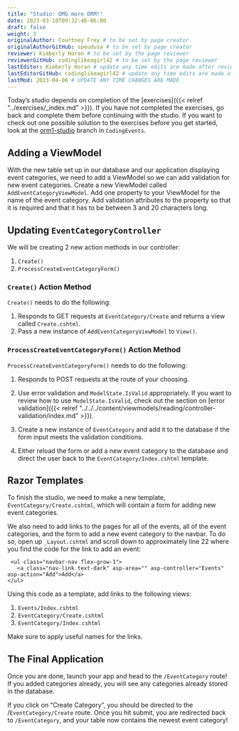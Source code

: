 ```yaml
---
title: "Studio: OMG more ORM!"
date: 2023-03-10T09:32:46-06:00
draft: false
weight: 3
originalAuthor: Courtney Frey # to be set by page creator
originalAuthorGitHub: speudusa # to be set by page creator
reviewer: Kimberly Horan # to be set by the page reviewer
reviewerGitHub: codinglikeagirl42 # to be set by the page reviewer
lastEditor: Kimberly Horan # update any time edits are made after review
lastEditorGitHub: codinglikeagirl42 # update any time edits are made after review
lastMod: 2023-04-06 # UPDATE ANY TIME CHANGES ARE MADE
---
```


Today’s studio depends on completion of the [exercises]({{< relref "../exercises/_index.md" >}}). If you have not completed the exercises, go back and complete them before continuing with the studio. If you want to check out one possible solution to the exercises before you get started, look at the [orm1-studio](https://github.com/LaunchCodeEducation/CodingEvents/tree/orm1-studio) branch in `CodingEvents`.

## Adding a ViewModel

With the new table set up in our database and our application displaying event categories, we need to add a ViewModel so we can add validation for new event categories. Create a new ViewModel called `AddEventCategoryViewModel`. Add one property to your ViewModel for the name of the event category. Add validation attributes to the property so that it is required and that it has to be between 3 and 20 characters long.

## Updating `EventCategoryController`

We will be creating 2 new action methods in our controller:

1. `Create()`
1. `ProcessCreateEventCategoryForm()`

### `Create()` Action Method

`Create()` needs to do the following:

1. Responds to GET requests at `EventCategory/Create` and returns a view called `Create.cshtml`.
1. Pass a new instance of `AddEventCategoryViewModel` to `View()`.


### `ProcessCreateEventCategoryForm()` Action Method

`ProcessCreateEventCategoryForm()` needs to do the following:

1. Responds to POST requests at the route of your choosing.

1. Use error validation and `ModelState.IsValid` appropriately. If you want to review how to use `ModelState.IsValid`, check out the section on [error validation]({{< relref "../../../content/viewmodels/reading/controller-validation/index.md" >}}).

1. Create a new instance of `EventCategory` and add it to the database if the form input meets the validation conditions.

1. Either reload the form or add a new event category to the database and direct the user back to the `EventCategory/Index.cshtml` template.

## Razor Templates

To finish the studio, we need to make a new template, `EventCategory/Create.cshtml`, which will contain a form for adding new event categories.

We also need to add links to the pages for all of the events, all of the event categories, and the form to add a new event category to the navbar. To do so, open up `_Layout.cshtml` and scroll down to approximately line 22 where you find the code for the link to add an event:

```html{linenos=table,hl_lines=[],linenostart=22}
 <ul class="navbar-nav flex-grow-1">
   <a class="nav-link text-dark" asp-area="" asp-controller="Events" asp-action="Add">Add</a>
</ul>
```
Using this code as a template, add links to the following views:
1. `Events/Index.cshtml`
1. `EventCategory/Create.cshtml`
1. `EventCategory/Index.cshtml` 

Make sure to apply useful names for the links.

## The Final Application

Once you are done, launch your app and head to the `/EventCategory` route! If you added categories already, you will see any categories already stored in the database.

If you click on “Create Category”, you should be directed to the /`EventCategory/Create` route. Once you hit submit, you are redirected back to `/EventCategory`, and your table now contains the newest event category!




